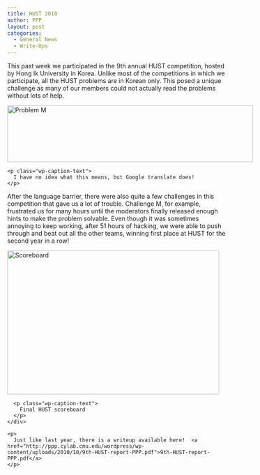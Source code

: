 ```yaml
---
title: HUST 2010
author: PPP
layout: post
categories:
  - General News
  - Write-Ups
---
```

This past week we participated in the 9th annual HUST competition, hosted by Hong Ik University in Korea. Unlike most of the competitions in which we participate, all the HUST problems are in Korean only. This posed a unique challenge as many of our members could not actually read the problems without lots of help.

<p style="text-align: center;">
  <div id="attachment_352" style="width: 574px" class="wp-caption aligncenter">
    <img class="size-full wp-image-352 " title="Problem M" src="http://ppp.cylab.cmu.edu/wordpress/wp-content/uploads/2010/10/P_M_1.png" alt="Problem M" width="564" height="130" />
    
    <p class="wp-caption-text">
      I have no idea what this means, but Google translate does!
    </p>
  </div>
  
  <p>
    After the language barrier, there were also quite a few challenges in this competition that gave us a lot of trouble. Challenge M, for example, frustrated us for many hours until the moderators finally released enough hints to make the problem solvable. Even though it was sometimes annoying to keep working, after 51 hours of hacking, we were able to push through and beat out all the other teams, winning first place at HUST for the second year in a row!
  </p>
  
  <p style="text-align: center;">
    <div id="attachment_358" style="width: 496px" class="wp-caption aligncenter">
      <img class="size-full wp-image-358 " title="Scoreboard" src="http://ppp.cylab.cmu.edu/wordpress/wp-content/uploads/2010/10/score.png" alt="Scoreboard" width="486" height="330" />
      
      <p class="wp-caption-text">
        Final HUST scoreboard
      </p>
    </div>
    
    <p>
      Just like last year, there is a writeup available here!  <a href="http://ppp.cylab.cmu.edu/wordpress/wp-content/uploads/2010/10/9th-HUST-report-PPP.pdf">9th-HUST-report-PPP.pdf</a>
    </p>